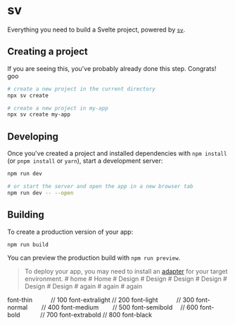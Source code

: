 # sv 

Everything you need to build a Svelte project, powered by [`sv`](https://github.com/sveltejs/cli).

## Creating a project

If you are seeing this, you've probably already done this step. Congrats! goo

```bash
# create a new project in the current directory
npx sv create

# create a new project in my-app
npx sv create my-app
```

## Developing

Once you've created a project and installed dependencies with `npm install` (or `pnpm install` or `yarn`), start a development server:

```bash
npm run dev

# or start the server and open the app in a new browser tab
npm run dev -- --open
```

## Building

To create a production version of your app:

```bash
npm run build
```

You can preview the production build with `npm run preview`.

> To deploy your app, you may need to install an [adapter](https://svelte.dev/docs/kit/adapters) for your target environment.
#   h o m e 
 
 #   H o m e 
 
 #   D e s i g n 
 
 #   D e s i g n 
 
 #   D e s i g n 
 
 #   D e s i g n 
 
 #   D e s i g n 
 
 #   D e s i g n 
 
 
#   a g a i n 
 
 #   a g a i n 
 
 #   a g a i n 
 
 



font-thin   // 100
font-extralight // 200
font-light   // 300
font-normal   // 400
font-medium   // 500
font-semibold  // 600
font-bold    // 700
font-extrabold // 800
font-black 